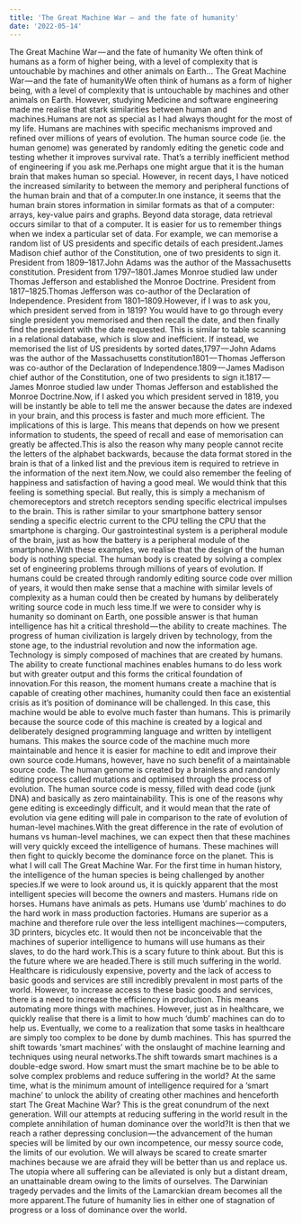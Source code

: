 ```yaml
---
title: 'The Great Machine War — and the fate of humanity'
date: '2022-05-14'
---
```

The Great Machine War — and the fate of humanity
We often think of humans as a form of higher being, with a level of complexity that is untouchable by machines and other animals on Earth…
The Great Machine War — and the fate of humanityWe often think of humans as a form of higher being, with a level of complexity that is untouchable by machines and other animals on Earth. However, studying Medicine and software engineering made me realise that stark similarities between human and machines.Humans are not as special as I had always thought for the most of my life. Humans are machines with specific mechanisms improved and refined over millions of years of evolution. The human source code (ie. the human genome) was generated by randomly editing the genetic code and testing whether it improves survival rate. That’s a terribly inefficient method of engineering if you ask me.Perhaps one might argue that it is the human brain that makes human so special. However, in recent days, I have noticed the increased similarity to between the memory and peripheral functions of the human brain and that of a computer.In one instance, it seems that the human brain stores information in similar formats as that of a computer: arrays, key-value pairs and graphs. Beyond data storage, data retrieval occurs similar to that of a computer. It is easier for us to remember things when we index a particular set of data. For example, we can memorise a random list of US presidents and specific details of each president.James Madison chief author of the Constitution, one of two presidents to sign it. President from 1809–1817.John Adams was the author of the Massachusetts constitution. President from 1797–1801.James Monroe studied law under Thomas Jefferson and established the Monroe Doctrine. President from 1817–1825.Thomas Jefferson was co-author of the Declaration of Independence. President from 1801–1809.However, if I was to ask you, which president served from in 1819? You would have to go through every single president you memorised and then recall the date, and then finally find the president with the date requested. This is similar to table scanning in a relational database, which is slow and inefficient. If instead, we memorised the list of US presidents by sorted dates,1797 — John Adams was the author of the Massachusetts constitution1801 — Thomas Jefferson was co-author of the Declaration of Independence.1809 — James Madison chief author of the Constitution, one of two presidents to sign it.1817 — James Monroe studied law under Thomas Jefferson and established the Monroe Doctrine.Now, if I asked you which president served in 1819, you will be instantly be able to tell me the answer because the dates are indexed in your brain, and this process is faster and much more efficient. The implications of this is large. This means that depends on how we present information to students, the speed of recall and ease of memorisation can greatly be affected.This is also the reason why many people cannot recite the letters of the alphabet backwards, because the data format stored in the brain is that of a linked list and the previous item is required to retrieve in the information of the next item.Now, we could also remember the feeling of happiness and satisfaction of having a good meal. We would think that this feeling is something special. But really, this is simply a mechanism of chemoreceptors and stretch receptors sending specific electrical impulses to the brain. This is rather similar to your smartphone battery sensor sending a specific electric current to the CPU telling the CPU that the smartphone is charging. Our gastrointestinal system is a peripheral module of the brain, just as how the battery is a peripheral module of the smartphone.With these examples, we realise that the design of the human body is nothing special. The human body is created by solving a complex set of engineering problems through millions of years of evolution. If humans could be created through randomly editing source code over million of years, it would then make sense that a machine with similar levels of complexity as a human could then be created by humans by deliberately writing source code in much less time.If we were to consider why is humanity so dominant on Earth, one possible answer is that human intelligence has hit a critical threshold — the ability to create machines. The progress of human civilization is largely driven by technology, from the stone age, to the industrial revolution and now the information age. Technology is simply composed of machines that are created by humans. The ability to create functional machines enables humans to do less work but with greater output and this forms the critical foundation of innovation.For this reason, the moment humans create a machine that is capable of creating other machines, humanity could then face an existential crisis as it’s position of dominance will be challenged. In this case, this machine would be able to evolve much faster than humans. This is primarily because the source code of this machine is created by a logical and deliberately designed programming language and written by intelligent humans. This makes the source code of the machine much more maintainable and hence it is easier for machine to edit and improve their own source code.Humans, however, have no such benefit of a maintainable source code. The human genome is created by a brainless and randomly editing process called mutations and optimised through the process of evolution. The human source code is messy, filled with dead code (junk DNA) and basically as zero maintainability. This is one of the reasons why gene editing is exceedingly difficult, and it would mean that the rate of evolution via gene editing will pale in comparison to the rate of evolution of human-level machines.With the great difference in the rate of evolution of humans vs human-level machines, we can expect then that these machines will very quickly exceed the intelligence of humans. These machines will then fight to quickly become the dominance force on the planet. This is what I will call The Great Machine War. For the first time in human history, the intelligence of the human species is being challenged by another species.If we were to look around us, it is quickly apparent that the most intelligent species will become the owners and masters. Humans ride on horses. Humans have animals as pets. Humans use ‘dumb’ machines to do the hard work in mass production factories. Humans are superior as a machine and therefore rule over the less intelligent machines — computers, 3D printers, bicycles etc. It would then not be inconceivable that the machines of superior intelligence to humans will use humans as their slaves, to do the hard work.This is a scary future to think about. But this is the future where we are headed.There is still much suffering in the world. Healthcare is ridiculously expensive, poverty and the lack of access to basic goods and services are still incredibly prevalent in most parts of the world. However, to increase access to these basic goods and services, there is a need to increase the efficiency in production. This means automating more things with machines. However, just as in healthcare, we quickly realise that there is a limit to how much ‘dumb’ machines can do to help us. Eventually, we come to a realization that some tasks in healthcare are simply too complex to be done by dumb machines. This has spurred the shift towards ‘smart machines’ with the onslaught of machine learning and techniques using neural networks.The shift towards smart machines is a double-edge sword. How smart must the smart machine be to be able to solve complex problems and reduce suffering in the world? At the same time, what is the minimum amount of intelligence required for a ‘smart machine’ to unlock the ability of creating other machines and henceforth start The Great Machine War? This is the great conundrum of the next generation. Will our attempts at reducing suffering in the world result in the complete annihilation of human dominance over the world?It is then that we reach a rather depressing conclusion — the advancement of the human species will be limited by our own incompetence, our messy source code, the limits of our evolution. We will always be scared to create smarter machines because we are afraid they will be better than us and replace us. The utopia where all suffering can be alleviated is only but a distant dream, an unattainable dream owing to the limits of ourselves. The Darwinian tragedy pervades and the limits of the Lamarckian dream becomes all the more apparent.The future of humanity lies in either one of stagnation of progress or a loss of dominance over the world.
